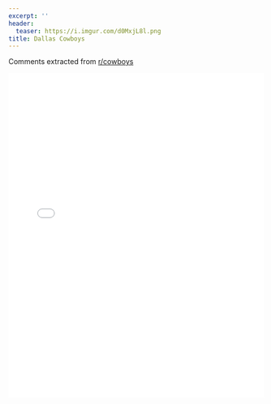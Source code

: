 ```yaml
---
excerpt: ''
header:
  teaser: https://i.imgur.com/d0MxjL8l.png
title: Dallas Cowboys
---
```


Comments extracted from [r/cowboys](https://reddit.com/r/cowboys)
<iframe id="igraph" scrolling="no" style="border:none;" seamless="seamless" src="/plots/NFL/DAL.html" height="640" width="100%"></iframe>